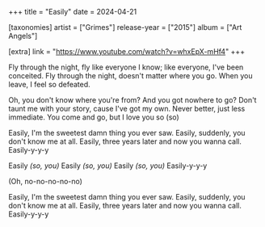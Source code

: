 +++
title = "Easily"
date = 2024-04-21

[taxonomies]
artist = ["Grimes"]
release-year = ["2015"]
album = ["Art Angels"]

[extra]
link = "https://www.youtube.com/watch?v=whxEpX-mHf4"
+++

Fly through the night, fly like everyone I know;
like everyone, I've been conceited.
Fly through the night, doesn't matter where you go.
<span class="l1">When you leave, I feel so defeated.</span>

Oh, you don't know where you're from?
And you got nowhere to go?
<span class="l1">Don't taunt me with your story, cause I've got my own.
Never better, just less immediate.
You come and go, but I love you so (so)</span>

Easily, I'm the sweetest damn thing you ever saw.
Easily, suddenly, you don't know me at all.
Easily, three years later and now you wanna call.
Easily-y-y-y

Easily _(so, you)_
Easily _(so, you)_
Easily _(so, you)_
Easily-y-y-y

(Oh, no-no-no-no-no)

Easily, I'm the sweetest damn thing you ever saw.
Easily, suddenly, you don't know me at all.
Easily, three years later and now you wanna call.
Easily-y-y-y
